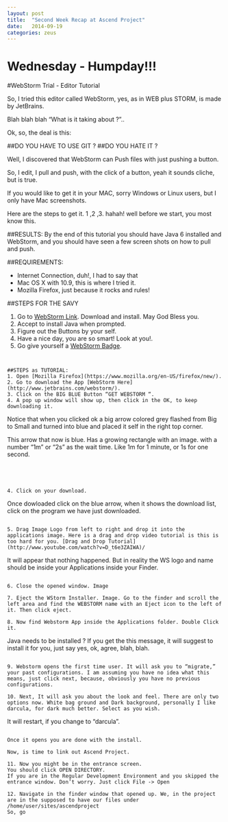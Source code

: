 ```yaml
---
layout: post
title:  "Second Week Recap at Ascend Project"
date:   2014-09-19
categories: zeus
---
```




Wednesday  - Humpday!!!
=========

#WebStorm Trial - Editor Tutorial

So, I tried this editor called WebStorm, yes, as in WEB plus STORM, is made by JetBrains.

Blah blah blah “What is it taking about ?”..

Ok, so, the deal is this:

##DO YOU HAVE TO USE GIT ?
##DO YOU HATE IT ?

Well, I discovered that WebStorm can Push files with just pushing a button.

So, I edit, I pull and push, with the click of a button, yeah it sounds cliche, but is true.

If you would like to get it in your MAC, sorry Windows or Linux users, but I only have Mac screenshots.

Here are the steps to get it.
1 ,2 ,3. hahah!
well before we start, you most know this.

##RESULTS:
By the end of this tutorial you should have Java 6 installed and WebStorm, and you should have seen a few screen shots on how to pull and push.

##REQUIREMENTS:
- Internet Connection, duh!, I had to say that
- Mac OS X with 10.9, this is where I tried it.
- Mozilla Firefox, just because it rocks and rules!

##STEPS FOR THE SAVY
1. Go to [WebStorm Link](http://www.jetbrains.com/webstorm/). Download and install. May God Bless you.
2. Accept to install Java when prompted.
3. Figure out the Buttons by your self.
4. Have a nice day, you are so smart! Look at you!.
5. Go give yourself  a [WebStorm Badge](https://badges.mozilla.org/en-US/badges/badge/WebStorm-User/claims/1411164154.82-3530).
 

~~~ What, what what! ~~~


##STEPS as TUTORIAL:
1. Open [Mozilla Firefox](https://www.mozilla.org/en-US/firefox/new/).
2. Go to download the App [WebStorm Here](http://www.jetbrains.com/webstorm/).
3. Click on the BIG BLUE Button “GET WEBSTORM “.
4. A pop up window will show up, then click in the OK, to keep downloading it.

~~~
Notice that when you clicked ok a big arrow colored grey flashed from Big to Small and turned into blue and placed it self in the right top corner.

This arrow that now is blue. Has a growing rectangle with an image. with a number “1m” or “2s” as the wait time. Like 1m for 1 minute, or 1s for one second.
~~~




4. Click on your download.
~~~
Once dowloaded click on the blue arrow, when it shows the download list, click on the program
we have just downloaded.
~~~

5. Drag Image Logo from left to right and drop it into the applications image. Here is a drag and drop video tutorial is this is too hard for you. [Drag and Drop Tutorial](http://www.youtube.com/watch?v=D_t6e3ZAIWA)/

~~~
 It will appear that nothing happened. But in reality the WS logo and name should be inside your Applications inside your Finder.
~~~

6. Close the opened window. Image

7. Eject the WStorm Installer. Image. Go to the finder and scroll the left area and find the WEBSTORM name with an Eject icon to the left of it. Then click eject.

8. Now find Webstorm App inside the Applications folder. Double Click it.

~~~
Java needs to be installed ?
If you get the this message, it will suggest to install it for you, just say yes, ok, agree, blah, blah.
~~~

9. Webstorm opens the first time user. It will ask you to “migrate,” your past configurations. I am assuming you have no idea what this means, just click next, because, obviously you have no previous configurations.

10. Next, It will ask you about the look and feel. There are only two options now. White bag ground and Dark background, personally I like darcula, for dark much better. Select as you wish.
~~~
It will restart, if you change to “darcula”.
~~~

Once it opens you are done with the install.

Now, is time to link out Ascend Project.

11. Now you might be in the entrance screen.
You should click OPEN DIRECTORY.
If you are in the Regular Development Environment and you skipped the entrance window. Don’t worry. Just click File -> Open

12. Navigate in the finder window that opened up. We, in the project are in the supposed to have our files under
/home/user/sites/ascendproject
So, go 

